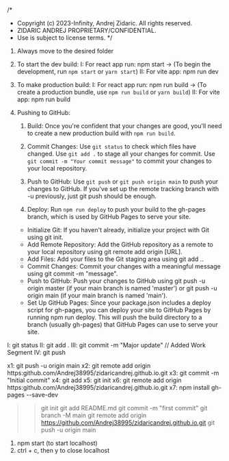  /*
 * Copyright (c) 2023-Infinity, Andrej Zidaric. All rights reserved. 
 * ZIDARIC ANDREJ PROPRIETARY/CONFIDENTIAL. 
 * Use is subject to license terms.
 */

1) Always move to the desired folder
2) To start the dev build:
    I: For react app run: npm start -> (To begin the development, run `npm start` or `yarn start`)
    II: For vite app: npm run dev

3) To make production build:
    I: For react app run: npm run build -> (To create a production bundle, use `npm run build` or `yarn build`)
    II: For vite app: npm run build

4) Pushing to GitHub:

    1) Build: 
            Once you're confident that your changes are good, you'll need to create a new production build with `npm run build`.

    2) Commit Changes:
            Use `git status` to check which files have changed.
            Use `git add .` to stage all your changes for commit.
            Use `git commit -m "Your commit message"` to commit your changes to your local repository.

    3) Push to GitHub:
            Use `git push` or `git push origin main` to push your changes to GitHub. 
            If you've set up the remote tracking branch with -u previously, just git push should be enough.

    4) Deploy:
            Run `npm run deploy` to push your build to the gh-pages branch, which is used by GitHub Pages to serve your site.


    <!-- -------------------------- -->

    - Initialize Git: If you haven't already, initialize your project with Git using git init.
    - Add Remote Repository: Add the GitHub repository as a remote to your local repository using git remote add origin [URL].
    - Add Files: Add your files to the Git staging area using git add ..
    - Commit Changes: Commit your changes with a meaningful message using git commit -m "message".
    - Push to GitHub: Push your changes to GitHub using git push -u origin master (if your main branch is named 'master') or 
    git push -u origin main (if your main branch is named 'main').
    - Set Up GitHub Pages: Since your package.json includes a deploy script for gh-pages, you can deploy your site to GitHub Pages by running npm run deploy. This will push the build directory to a branch (usually gh-pages) that GitHub Pages can use to serve your site.


<!-- ------------------------------------------------------------------------------------------------------- -->
I:   git status
II:  git add .
III: git commit -m "Major update" // Added Work Segment
IV:  git push

x1: git push -u origin main
x2: git remote add origin https:github.com/Andrej38995/zidaricandrej.github.io.git
x3: git commit -m "Initial commit"
x4: git add
x5: git init
x6: git remote add origin https:github.com/Andrej38995/zidaricandrej.github.io.git
x7: npm install gh-pages --save-dev

>> git init
>> git add README.md
>> git commit -m "first commit"
>> git branch -M main
>> git remote add origin https://github.com/Andrej38995/zidaricandrej.github.io.git
>> git push -u origin main

1) npm start (to start localhost)
2) ctrl + c, then y to close localhost